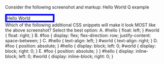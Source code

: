 

Consider the following screenshot and markup:
Hello 		World
Q example
<div id="foo">
<span id="hello">Hello</span>
<span id="world">World</span> </div>
<style>
#foo {
border: 5px solid blue;
width: 150px;
</style>
Which of the following additional CSS snippets will make it look MOST like the above screenshot?
Select the best option:
A.
#hello {
float: left;
}
#world {
float: right;
}
B.
#foo {
display: flex;
flex-direction: row;
justify-content: space-between;
}
C.
#hello {
text-align: left;
}
#world {
text-align: right;
}
D.
#foo {
position: absolute;
}
#hello {
display: block;
left: 0;
#world {
display: block;
right: 0;
}
E.
#foo {
position: absolute;
}
}
#hello {
display: inline-block;
left: 0;
#world {
display: inline-block;
right: 0;
}


